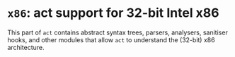 # `x86`: act support for 32-bit Intel x86

This part of `act` contains abstract syntax trees, parsers, analysers,
sanitiser hooks, and other modules that allow `act` to understand the
(32-bit) x86 architecture.
